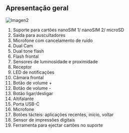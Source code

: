 ## Apresentação geral

![Imagen2](http://static.energysistem.com/images/manuals/42436/5902ee40c5131.jpg)

1. Suporte para cartões nanoSIM 1/ nanoSIM 2/ microSD
2. Saída para auscultadores
3. Microfone com cancelamento de ruído
4. Dual Cam
5. Dual tone flash
6. Flash frontal
7. Sensores de luminosidade e proximidade
8. Receptor
9. LED de notificações
10. Câmara frontal
11. Botão de volume +
12. Botão de volume -
13. Botão ligar/desligar
14. Altifalante
15. Porta USB-C
16. Microfone
17. Botões tácteis: aplicações recentes, início, voltar
18. Sensor de impressões digitais
19. Ferramenta para ejectar cartões no suporte
